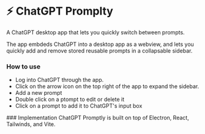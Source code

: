 # ⚡️ ChatGPT Promplty

A ChatGPT desktop app that lets you quickly switch between prompts. 

The app embdeds ChatGPT into a desktop app as a webview, and lets you quickly add and remove stored reusable prompts in a collapsable sidebar. 

### How to use 
- Log into ChatGPT through the app. 
- Click on the arrow icon on the top right of the app to expand the sidebar. 
- Add a new prompt 
- Double click on a ptompt to edit or delete it 
- Click on a prompt to add it to ChatGPT's input box

### Implementation
ChatGPT Promptly is built on top of Electron, React, Tailwinds, and Vite. 